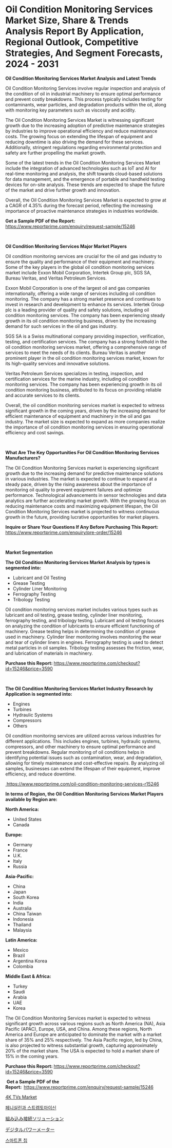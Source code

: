 <p><h1>Oil Condition Monitoring Services Market Size, Share & Trends Analysis Report By Application, Regional Outlook, Competitive Strategies, And Segment Forecasts, 2024 - 2031</h1></p><p><strong>Oil Condition Monitoring Services Market Analysis and Latest Trends</strong></p>
<p><p>Oil Condition Monitoring Services involve regular inspection and analysis of the condition of oil in industrial machinery to ensure optimal performance and prevent costly breakdowns. This process typically includes testing for contaminants, wear particles, and degradation products within the oil, along with monitoring key parameters such as viscosity and acidity.</p><p>The Oil Condition Monitoring Services Market is witnessing significant growth due to the increasing adoption of predictive maintenance strategies by industries to improve operational efficiency and reduce maintenance costs. The growing focus on extending the lifespan of equipment and reducing downtime is also driving the demand for these services. Additionally, stringent regulations regarding environmental protection and safety are further propelling the market growth.</p><p>Some of the latest trends in the Oil Condition Monitoring Services Market include the integration of advanced technologies such as IoT and AI for real-time monitoring and analysis, the shift towards cloud-based solutions for data management, and the emergence of portable and handheld testing devices for on-site analysis. These trends are expected to shape the future of the market and drive further growth and innovation.</p><p>Overall, the Oil Condition Monitoring Services Market is expected to grow at a CAGR of 4.35% during the forecast period, reflecting the increasing importance of proactive maintenance strategies in industries worldwide.</p></p>
<p><strong>Get a Sample PDF of the Report:&nbsp;</strong> <a href="https://www.reportprime.com/enquiry/request-sample/15246">https://www.reportprime.com/enquiry/request-sample/15246</a></p>
<p>&nbsp;</p>
<p><strong>Oil Condition Monitoring Services Major Market Players</strong></p>
<p><p>Oil condition monitoring services are crucial for the oil and gas industry to ensure the quality and performance of their equipment and machinery. Some of the key players in the global oil condition monitoring services market include Exxon Mobil Corporation, Intertek Group plc, SGS SA, Bureau Veritas, and Veritas Petroleum Services.</p><p>Exxon Mobil Corporation is one of the largest oil and gas companies internationally, offering a wide range of services including oil condition monitoring. The company has a strong market presence and continues to invest in research and development to enhance its services. Intertek Group plc is a leading provider of quality and safety solutions, including oil condition monitoring services. The company has been experiencing steady growth in its oil condition monitoring business, driven by the increasing demand for such services in the oil and gas industry.</p><p>SGS SA is a Swiss multinational company providing inspection, verification, testing, and certification services. The company has a strong foothold in the oil condition monitoring services market, offering a comprehensive range of services to meet the needs of its clients. Bureau Veritas is another prominent player in the oil condition monitoring services market, known for its high-quality services and innovative solutions.</p><p>Veritas Petroleum Services specializes in testing, inspection, and certification services for the marine industry, including oil condition monitoring services. The company has been experiencing growth in its oil condition monitoring business, attributed to its focus on providing reliable and accurate services to its clients.</p><p>Overall, the oil condition monitoring services market is expected to witness significant growth in the coming years, driven by the increasing demand for efficient maintenance of equipment and machinery in the oil and gas industry. The market size is expected to expand as more companies realize the importance of oil condition monitoring services in ensuring operational efficiency and cost savings.</p></p>
<p>&nbsp;</p>
<p><strong>What Are The Key Opportunities For Oil Condition Monitoring Services Manufacturers?</strong></p>
<p><p>The Oil Condition Monitoring Services market is experiencing significant growth due to the increasing demand for predictive maintenance solutions in various industries. The market is expected to continue to expand at a steady pace, driven by the rising awareness about the importance of monitoring oil quality to prevent equipment failures and optimize performance. Technological advancements in sensor technologies and data analytics are further accelerating market growth. With the growing focus on reducing maintenance costs and maximizing equipment lifespan, the Oil Condition Monitoring Services market is projected to witness continuous growth in the future, providing lucrative opportunities for market players.</p></p>
<p><strong>Inquire or Share Your Questions If Any Before Purchasing This Report:</strong> <a href="https://www.reportprime.com/enquiry/pre-order/15246">https://www.reportprime.com/enquiry/pre-order/15246</a></p>
<p>&nbsp;</p>
<p><strong>Market Segmentation</strong></p>
<p><strong>The Oil Condition Monitoring Services Market Analysis by types is segmented into:</strong></p>
<p><ul><li>Lubricant and Oil Testing</li><li>Grease Testing</li><li>Cylinder Liner Monitoring</li><li>Ferrography Testing</li><li>Tribology Testing</li></ul></p>
<p><p>Oil condition monitoring services market includes various types such as lubricant and oil testing, grease testing, cylinder liner monitoring, ferrography testing, and tribology testing. Lubricant and oil testing focuses on analyzing the condition of lubricants to ensure efficient functioning of machinery. Grease testing helps in determining the condition of grease used in machinery. Cylinder liner monitoring involves monitoring the wear and tear of cylinder liners in engines. Ferrography testing is used to detect metal particles in oil samples. Tribology testing assesses the friction, wear, and lubrication of materials in machinery.</p></p>
<p><strong>Purchase this Report:&nbsp;</strong><a href="https://www.reportprime.com/checkout?id=15246&price=3590">https://www.reportprime.com/checkout?id=15246&price=3590</a></p>
<p>&nbsp;</p>
<p><strong>The Oil Condition Monitoring Services Market Industry Research by Application is segmented into:</strong></p>
<p><ul><li>Engines</li><li>Turbines</li><li>Hydraulic Systems</li><li>Compressors</li><li>Others</li></ul></p>
<p><p>Oil condition monitoring services are utilized across various industries for different applications. This includes engines, turbines, hydraulic systems, compressors, and other machinery to ensure optimal performance and prevent breakdowns. Regular monitoring of oil conditions helps in identifying potential issues such as contamination, wear, and degradation, allowing for timely maintenance and cost-effective repairs. By analyzing oil samples, businesses can extend the lifespan of their equipment, improve efficiency, and reduce downtime.</p></p>
<p><a href="https://www.reportprime.com/oil-condition-monitoring-services-r15246">&nbsp;https://www.reportprime.com/oil-condition-monitoring-services-r15246</a></p>
<p><strong>In terms of Region, the Oil Condition Monitoring Services Market Players available by Region are:</strong></p>
<p>
    <p> <strong> North America: </strong>
        <ul>
            <li>United States</li>
            <li>Canada</li>
        </ul>
        </p> 
    <p> <strong> Europe: </strong>
        <ul>
            <li>Germany</li>
            <li>France</li>
            <li>U.K.</li>
            <li>Italy</li>
            <li>Russia</li>
        </ul>
        </p> 
    <p> <strong> Asia-Pacific: </strong>
        <ul>
            <li>China</li>
            <li>Japan</li>
            <li>South Korea</li>
            <li>India</li>
            <li>Australia</li>
            <li>China Taiwan</li>
            <li>Indonesia</li>
            <li>Thailand</li>
            <li>Malaysia</li>
        </ul>
        </p> 
    <p> <strong> Latin America: </strong>
        <ul>
            <li>Mexico</li>
            <li>Brazil</li>
            <li>Argentina Korea</li>
            <li>Colombia</li>
        </ul>
        </p> 
    <p> <strong> Middle East & Africa: </strong>
        <ul>
            <li>Turkey</li>
            <li>Saudi</li>
            <li>Arabia</li>
            <li>UAE</li>
            <li>Korea</li>
        </ul>
    </p>
    </p>
<p><p>The Oil Condition Monitoring Services market is expected to witness significant growth across various regions such as North America (NA), Asia Pacific (APAC), Europe, USA, and China. Among these regions, North America and Europe are anticipated to dominate the market with a market share of 35% and 25% respectively. The Asia Pacific region, led by China, is also projected to witness substantial growth, capturing approximately 20% of the market share. The USA is expected to hold a market share of 15% in the coming years.</p></p>
<p><strong>Purchase this Report: </strong><a href="https://www.reportprime.com/checkout?id=15246&price=3590">https://www.reportprime.com/checkout?id=15246&price=3590</a></p>
<p>&nbsp;<strong>Get a Sample PDF of the Report:&nbsp;&nbsp;</strong><a href="https://www.reportprime.com/enquiry/request-sample/15246">https://www.reportprime.com/enquiry/request-sample/15246</a></p>
<p><strong></strong></p>
<p><p><a href="https://www.linkedin.com/pulse/4k-tvs-market-size-reveals-best-marketing-channels-global-dri9f">4K TVs Market</a></p><p><a href="https://github.com/vseigx30c9a1j/Market-Research-Report-List-2/blob/main/359568675973.md">페니실린과 스트렙토마이신</a></p><p><a href="https://github.com/EthanMorar2011/Market-Research-Report-List-1/blob/main/668109981535.md">組み込み接続ソリューション</a></p><p><a href="https://medium.com/@josephee58/%E3%83%87%E3%82%B8%E3%82%BF%E3%83%AB%E3%83%91%E3%83%AF%E3%83%BC%E3%83%A1%E3%83%BC%E3%82%BF%E3%83%BC%E5%B8%82%E5%A0%B4%E3%81%AE%E3%83%A1%E3%83%88%E3%83%AA%E3%82%AF%E3%82%B9%E3%82%92%E8%A7%A3%E8%AA%AD%E3%81%99%E3%82%8B-%E5%B8%82%E5%A0%B4%E3%82%B7%E3%82%A7%E3%82%A2-%E3%83%88%E3%83%AC%E3%83%B3%E3%83%89-%E3%81%8A%E3%82%88%E3%81%B3%E6%88%90%E9%95%B7%E3%83%91%E3%82%BF%E3%83%BC%E3%83%B3-770565649efd">デジタルパワーメーター</a></p><p><a href="https://medium.com/@adonispellea2022/%EC%8A%A4%EB%A7%88%ED%8A%B8%ED%8F%B0-%EC%B9%A9-%EC%8B%9C%EC%9E%A5%EC%9D%80-%EC%8B%9C%EC%9E%A5-%EC%A0%90%EC%9C%A0%EC%9C%A8-%EC%8B%9C%EC%9E%A5-%EB%8F%99%ED%96%A5-%EB%B0%8F-%EC%8B%9C%EC%9E%A5-%EC%84%B1%EC%9E%A5%EC%97%90-%EB%8C%80%ED%95%9C-%EC%A0%95%EB%B3%B4%EB%A5%BC-%EC%A0%9C%EA%B3%B5%ED%95%A9%EB%8B%88%EB%8B%A4-178d73f47db1">스마트폰 칩</a></p></p>